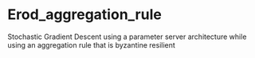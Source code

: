 # Erod_aggregation_rule
Stochastic Gradient Descent using a parameter server architecture while using an aggregation rule that is byzantine resilient
